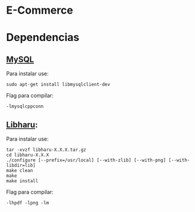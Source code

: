 # E-Commerce


# Dependencias 

## [MySQL]()

Para instalar use:

```
sudo apt-get install libmysqlclient-dev
```
Flag para compilar:

``` -lmysqlcppconn ```

## [Libharu](http://libharu.org):

Para instalar use:
```
tar -xvzf libharu-X.X.X.tar.gz
cd libharu-X.X.X
./configure [--prefix=/usr/local] [--with-zlib] [--with-png] [--with-libdir=lib]
make clean
make
make install
```
Flag para compilar:
```
-lhpdf -lpng -lm
```